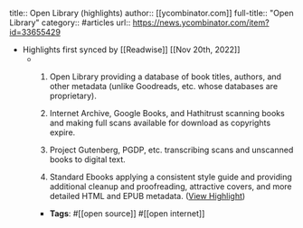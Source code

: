 title:: Open Library (highlights)
author:: [[ycombinator.com]]
full-title:: "Open Library"
category:: #articles
url:: https://news.ycombinator.com/item?id=33655429

- Highlights first synced by [[Readwise]] [[Nov 20th, 2022]]
	- 1. Open Library providing a database of book titles, authors, and other metadata (unlike Goodreads, etc. whose databases are proprietary).
	  
	  2. Internet Archive, Google Books, and Hathitrust scanning books and making full scans available for download as copyrights expire.
	  
	  3. Project Gutenberg, PGDP, etc. transcribing scans and unscanned books to digital text.
	  
	  4. Standard Ebooks applying a consistent style guide and providing additional cleanup and proofreading, attractive covers, and more detailed HTML and EPUB metadata. ([View Highlight](https://read.readwise.io/read/01gj933satg76g5dnfnwbcasz4))
		- **Tags**: #[[open source]] #[[open internet]]